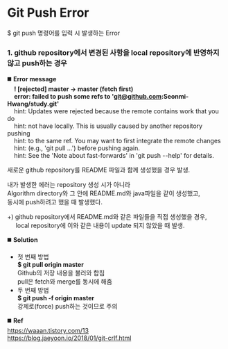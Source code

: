 # Git Push Error  
$ git push 명령어를 입력 시 발생하는 Error  

### **1. github repository에서 변경된 사항을 local repository에 반영하지 않고 push하는 경우**  
◼️ **Error message**  
&nbsp;&nbsp;&nbsp;&nbsp;**! [rejected] master -> master (fetch first)**  
&nbsp;&nbsp;&nbsp;&nbsp;**error: failed to push some refs to 'git@github.com:Seonmi-Hwang/study.git'**  
&nbsp;&nbsp;&nbsp;&nbsp;hint: Updates were rejected because the remote contains work that you do  
&nbsp;&nbsp;&nbsp;&nbsp;hint: not have locally. This is usually caused by another repository pushing  
&nbsp;&nbsp;&nbsp;&nbsp;hint: to the same ref. You may want to first integrate the remote changes  
&nbsp;&nbsp;&nbsp;&nbsp;hint: (e.g., 'git pull ...') before pushing again.  
&nbsp;&nbsp;&nbsp;&nbsp;hint: See the 'Note about fast-forwards' in 'git push --help' for details.  

새로운 github repository를 README 파일과 함께 생성했을 경우 발생.  

내가 발생한 에러는 repository 생성 시가 아니라  
Algorithm directory와 그 안에 README.md와 java파일을 같이 생성했고,  
동시에 push하려고 했을 때 발생했다.  

+) github repository에서 README.md와 같은 파일들을 직접 생성했을 경우,  
&nbsp;&nbsp;&nbsp;&nbsp; local repository에 이와 같은 내용이 update 되지 않았을 때 발생.  

◼️ **Solution**  
* 첫 번째 방법  
**$ git pull origin master**  
Github의 저장 내용을 불러와 합침  
pull은 fetch와 merge를 동시에 해줌  
* 두 번째 방법  
**$ git push -f origin master**  
강제로(force) push하는 것이므로 주의    

◼️ **Ref**  
https://waaan.tistory.com/13  
https://blog.jaeyoon.io/2018/01/git-crlf.html  
